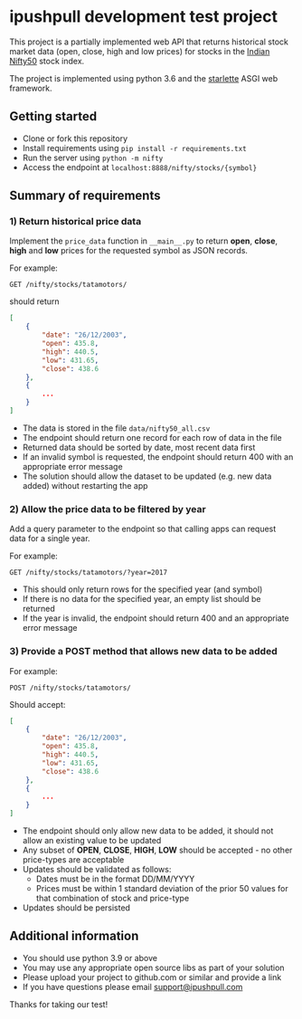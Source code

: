 # ipushpull development test project

This project is a partially implemented web API that returns historical stock market data (open, close, high and low prices) for stocks in the [Indian Nifty50](https://www.nseindia.com/) stock index.

The project is implemented using python 3.6 and the [starlette](https://www.starlette.io/) ASGI web framework.

## Getting started
* Clone or fork this repository
* Install requirements using `pip install -r requirements.txt`
* Run the server using `python -m nifty`
* Access the endpoint at `localhost:8888/nifty/stocks/{symbol}`


## Summary of requirements


### 1) Return historical price data
Implement the `price_data` function in `__main__.py` to return **open**, **close**, **high** and **low** prices for the requested symbol as JSON records. 

For example:

    GET /nifty/stocks/tatamotors/

should  return

```json
[
    {
        "date": "26/12/2003",
        "open": 435.8,
        "high": 440.5,
        "low": 431.65,
        "close": 438.6
    },
    {
        ...
    }
]
```

* The data is stored in the file `data/nifty50_all.csv`
* The endpoint should return one record for each row of data in the file
* Returned data should be sorted by date, most recent data first
* If an invalid symbol is requested, the endpoint should return 400 with an appropriate error message
* The solution should allow the dataset to be updated (e.g. new data added) without restarting the app


### 2) Allow the price data to be filtered by year
Add a query parameter to the endpoint so that calling apps can request data for a single year.

For example:

    GET /nifty/stocks/tatamotors/?year=2017

* This should only return rows for the specified year (and symbol)
* If there is no data for the specified year, an empty list should be returned
* If the year is invalid, the endpoint should return 400 and an appropriate error message


### 3) Provide a POST method that allows new data to be added

For example:

    POST /nifty/stocks/tatamotors/

Should accept:

```json
[
    {
        "date": "26/12/2003",
        "open": 435.8,
        "high": 440.5,
        "low": 431.65,
        "close": 438.6
    },
    {
        ...
    }
]
```

* The endpoint should only allow new data to be added, it should not allow an existing value to be updated
* Any subset of **OPEN**, **CLOSE**, **HIGH**, **LOW** should be accepted - no other price-types are acceptable
* Updates should be validated as follows:
  * Dates must be in the format DD/MM/YYYY
  * Prices must be within 1 standard deviation of the prior 50 values for that combination of stock and price-type
* Updates should be persisted

## Additional information
* You should use python 3.9 or above
* You may use any appropriate open source libs as part of your solution
* Please upload your project to github.com or similar and provide a link
* If you have questions please email support@ipushpull.com

Thanks for taking our test!
